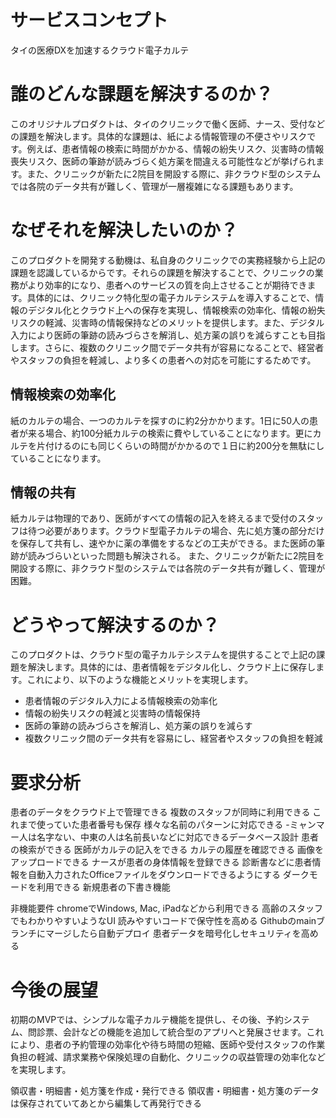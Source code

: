 # サービスコンセプト
タイの医療DXを加速するクラウド電子カルテ

# 誰のどんな課題を解決するのか？
このオリジナルプロダクトは、タイのクリニックで働く医師、ナース、受付などの課題を解決します。具体的な課題は、紙による情報管理の不便さやリスクです。例えば、患者情報の検索に時間がかかる、情報の紛失リスク、災害時の情報喪失リスク、医師の筆跡が読みづらく処方薬を間違える可能性などが挙げられます。また、クリニックが新たに2院目を開設する際に、非クラウド型のシステムでは各院のデータ共有が難しく、管理が一層複雑になる課題もあります。

# なぜそれを解決したいのか？
このプロダクトを開発する動機は、私自身のクリニックでの実務経験から上記の課題を認識しているからです。それらの課題を解決することで、クリニックの業務がより効率的になり、患者へのサービスの質を向上させることが期待できます。具体的には、クリニック特化型の電子カルテシステムを導入することで、情報のデジタル化とクラウド上への保存を実現し、情報検索の効率化、情報の紛失リスクの軽減、災害時の情報保持などのメリットを提供します。また、デジタル入力により医師の筆跡の読みづらさを解消し、処方薬の誤りを減らすことも目指します。さらに、複数のクリニック間でデータ共有が容易になることで、経営者やスタッフの負担を軽減し、より多くの患者への対応を可能にするためです。

## 情報検索の効率化
紙のカルテの場合、一つのカルテを探すのに約2分かかります。1日に50人の患者が来る場合、約100分紙カルテの検索に費やしていることになります。更にカルテを片付けるのにも同じくらいの時間がかかるので１日に約200分を無駄にしていることになります。

## 情報の共有
紙カルテは物理的であり、医師がすべての情報の記入を終えるまで受付のスタッフは待つ必要があります。クラウド型電子カルテの場合、先に処方箋の部分だけを保存して共有し、速やかに薬の準備をするなどの工夫ができる。また医師の筆跡が読みづらいといった問題も解決される。
また、クリニックが新たに2院目を開設する際に、非クラウド型のシステムでは各院のデータ共有が難しく、管理が困難。

# どうやって解決するのか？
このプロダクトは、クラウド型の電子カルテシステムを提供することで上記の課題を解決します。具体的には、患者情報をデジタル化し、クラウド上に保存します。これにより、以下のような機能とメリットを実現します。

- 患者情報のデジタル入力による情報検索の効率化
- 情報の紛失リスクの軽減と災害時の情報保持
- 医師の筆跡の読みづらさを解消し、処方薬の誤りを減らす
- 複数クリニック間のデータ共有を容易にし、経営者やスタッフの負担を軽減

# 要求分析
患者のデータをクラウド上で管理できる
複数のスタッフが同時に利用できる
これまで使っていた患者番号も保存
様々な名前のパターンに対応できる
-ミャンマー人は名字ない、中東の人は名前長いなどに対応できるデータベース設計
患者の検索ができる
医師がカルテの記入をできる
カルテの履歴を確認できる
画像をアップロードできる
ナースが患者の身体情報を登録できる
診断書などに患者情報を自動入力されたOfficeファイルをダウンロードできるようにする
ダークモードを利用できる
新規患者の下書き機能

非機能要件
chromeでWindows, Mac, iPadなどから利用できる
高齢のスタッフでもわかりやすいようなUI
読みやすいコードで保守性を高める
Githubのmainブランチにマージしたら自動デプロイ
患者データを暗号化しセキュリティを高める

# 今後の展望
初期のMVPでは、シンプルな電子カルテ機能を提供し、その後、予約システム、問診票、会計などの機能を追加して統合型のアプリへと発展させます。これにより、患者の予約管理の効率化や待ち時間の短縮、医師や受付スタッフの作業負担の軽減、請求業務や保険処理の自動化、クリニックの収益管理の効率化などを実現します。

領収書・明細書・処方箋を作成・発行できる
領収書・明細書・処方箋のデータは保存されていてあとから編集して再発行できる
